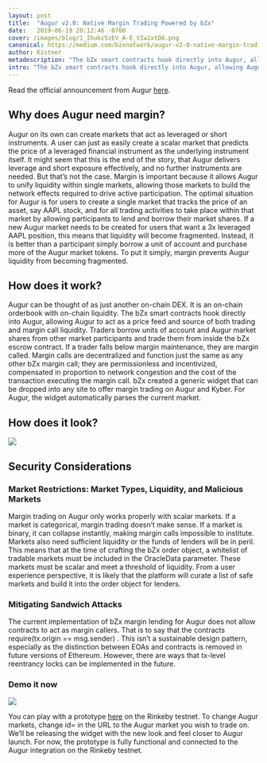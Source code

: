 ```yaml
---
layout: post
title:  "Augur v2.0: Native Margin Trading Powered by bZx"
date:   2019-06-19 20:12:46 -0700
cover: /images/blog/1_Ihukc5zEV_A-E_VIw2xtDA.png
canonical: https://medium.com/bzxnetwork/augur-v2-0-native-margin-trading-powered-by-bzx-67718b38af0d
author: Kistner
metadescription: "The bZx smart contracts hook directly into Augur, allowing Augur to act as a price feed and source of both trading and margin call liquidity."
intro: "The bZx smart contracts hook directly into Augur, allowing Augur to act as a price feed and source of both trading and margin call liquidity."
---
```

Read the official announcement from Augur [here](https://www.augur.net/blog/margin-lending/).

## Why does Augur need margin?

Augur on its own can create markets that act as leveraged or short instruments. A user can just as easily create a scalar market that predicts the price of a leveraged financial instrument as the underlying instrument itself. It might seem that this is the end of the story, that Augur delivers leverage and short exposure effectively, and no further instruments are needed. But that’s not the case. Margin is important because it allows Augur to unify liquidity within single markets, allowing those markets to build the network effects required to drive active participation.
The optimal situation for Augur is for users to create a single market that tracks the price of an asset, say AAPL stock, and for all trading activities to take place within that market by allowing participants to lend and borrow their market shares. If a new Augur market needs to be created for users that want a 3x leveraged AAPL position, this means that liquidity will become fragmented. Instead, it is better than a participant simply borrow a unit of account and purchase more of the Augur market tokens. To put it simply, margin prevents Augur liquidity from becoming fragmented.

## How does it work?

Augur can be thought of as just another on-chain DEX. It is an on-chain orderbook with on-chain liquidity. The bZx smart contracts hook directly into Augur, allowing Augur to act as a price feed and source of both trading and margin call liquidity. Traders borrow units of account and Augur market shares from other market participants and trade them from inside the bZx escrow contract. If a trader falls below margin maintenance, they are margin called. Margin calls are decentralized and function just the same as any other bZx margin call; they are permissionless and incentivized, compensated in proportion to network congestion and the cost of the transaction executing the margin call.
bZx created a generic widget that can be dropped into any site to offer margin trading on Augur and Kyber. For Augur, the widget automatically parses the current market.

## How does it look?
![](/images/blog/1_prtgTAPegLl9Uwd8dW8HdA.png)

## Security Considerations

### Market Restrictions: Market Types, Liquidity, and Malicious Markets

Margin trading on Augur only works properly with scalar markets. If a market is categorical, margin trading doesn’t make sense. If a market is binary, it can collapse instantly, making margin calls impossible to institute. Markets also need sufficient liquidity or the funds of lenders will be in peril. This means that at the time of crafting the bZx order object, a whitelist of tradable markets must be included in the OracleData parameter. These markets must be scalar and meet a threshold of liquidity. From a user experience perspective, it is likely that the platform will curate a list of safe markets and build it into the order object for lenders.

### Mitigating Sandwich Attacks

The current implementation of bZx margin lending for Augur does not allow contracts to act as margin callers. That is to say that the contracts require(tx.origin == msg.sender) . This isn’t a sustainable design pattern, especially as the distinction between EOAs and contracts is removed in future versions of Ethereum. However, there are ways that tx-level reentrancy locks can be implemented in the future.

### Demo it now

![](/images/blog/1_sHC5UE-2RRrAI6EPb-hz7Q.png)

You can play with a prototype [here](https://portal.bzx.network/widget/?id=0x448d1d8280844513c38b2b73bde8a539d0022954) on the Rinkeby testnet. To change Augur markets, change id= in the URL to the Augur market you wish to trade on. We’ll be releasing the widget with the new look and feel closer to Augur launch. For now, the prototype is fully functional and connected to the Augur integration on the Rinkeby testnet.
